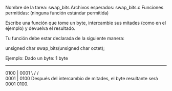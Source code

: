 Nombre de la tarea: swap_bits
Archivos esperados: swap_bits.c
Funciones permitidas: (ninguna función estándar permitida)

Escribe una función que tome un byte, intercambie sus mitades (como en el ejemplo) y devuelva el resultado.

Tu función debe estar declarada de la siguiente manera:

unsigned char	swap_bits(unsigned char octet);

Ejemplo:
Dado un byte:
 1 byte
_____________
 0100 | 0001
     \ /
     / \
 0001 | 0100
Después del intercambio de mitades, el byte resultante será 0001 0100.